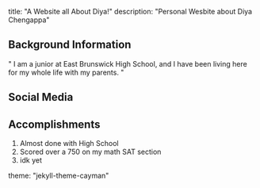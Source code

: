title: "A Website all About Diya!"
description: "Personal Wesbite about Diya Chengappa"

## Background Information

" I am a junior at East Brunswick High School, and I have been living here for my whole life with my parents. "

## Social Media

## Accomplishments
1. Almost done with High School
2. Scored over a 750 on my math SAT section
3. idk yet

theme: "jekyll-theme-cayman"

